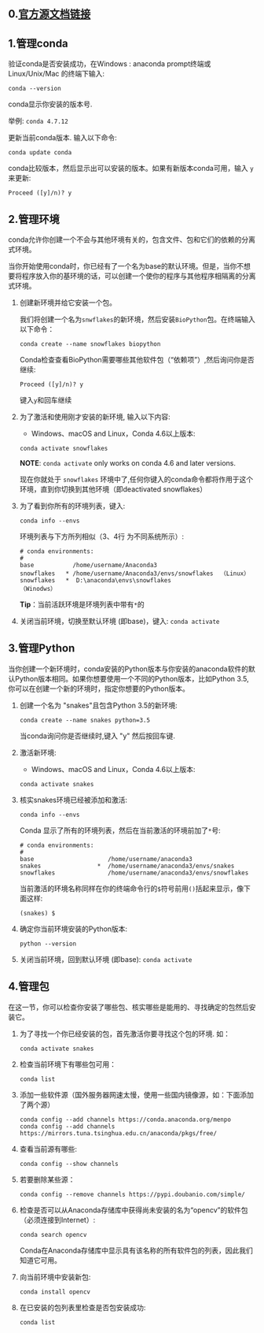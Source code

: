 

## 0.[官方源文档链接](https://docs.conda.io/projects/conda/en/latest/user-guide/getting-started.html)

## 1.管理conda

验证conda是否安装成功，在Windows : anaconda prompt终端或 Linux/Unix/Mac 的终端下输入:

 ```
 conda --version
 ```

conda显示你安装的版本号. 

举例: `conda 4.7.12`

更新当前conda版本. 输入以下命令:

 ```
 conda update conda
 ```

conda比较版本，然后显示出可以安装的版本。如果有新版本conda可用，输入 `y` 来更新:

 ```
 Proceed ([y]/n)? y
 ```

## 2.管理环境

conda允许你创建一个不会与其他环境有关的，包含文件、包和它们的依赖的分离式环境。

当你开始使用conda时，你已经有了一个名为base的默认环境。但是，当你不想要将程序放入你的基环境的话，可以创建一个使你的程序与其他程序相隔离的分离式环境。

1. 创建新环境并给它安装一个包。

   我们将创建一个名为`snwflakes`的新环境，然后安装`BioPython`包。在终端输入以下命令：

   ```
   conda create --name snowflakes biopython
   ```

   Conda检查查看BioPython需要哪些其他软件包（“依赖项”）,然后询问你是否继续:

   ```
   Proceed ([y]/n)? y
   ```

   键入`y`和回车继续

2. 为了激活和使用刚才安装的新环境, 输入以下内容:

   - Windows、macOS and Linux，Conda 4.6以上版本: 

    ```
    conda activate snowflakes
    ```

   **NOTE**: `conda activate` only works on conda 4.6 and later versions.

   现在你就处于 `snowflakes` 环境中了,任何你键入的conda命令都将作用于这个环境，直到你切换到其他环境（即deactivated snowflakes）

3. 为了看到你所有的环境列表，键入:

   ```
   conda info --envs
   ```

   环境列表与下方所列相似（3、4行 为不同系统所示）:

   ```
   # conda environments:
   #
   base           /home/username/Anaconda3
   snowflakes   * /home/username/Anaconda3/envs/snowflakes  （Linux）
   snowflakes   *  D:\anaconda\envs\snowflakes				 （Winodws）
   ```

   **Tip**：当前活跃环境是环境列表中带有`*`的

4. 关闭当前环境，切换至默认环境 (即base)，键入: `conda activate`

## 3.管理Python

当你创建一个新环境时，conda安装的Python版本与你安装的anaconda软件的默认Python版本相同。如果你想要使用一个不同的Python版本，比如Python 3.5, 你可以在创建一个新的环境时，指定你想要的Python版本。 

1. 创建一个名为 "snakes"且包含Python 3.5的新环境:

   ```
   conda create --name snakes python=3.5
   ```

   当conda询问你是否继续时,键入 "y" 然后按回车键.

2. 激活新环境:

   - Windows、macOS and Linux，Conda 4.6以上版本: 
   ```
   conda activate snakes
   ```

3. 核实snakes环境已经被添加和激活:

   ```
   conda info --envs
   ```

   Conda 显示了所有的环境列表，然后在当前激活的环境前加了`*`号:

   ```
   # conda environments:
   #
   base                     /home/username/anaconda3
   snakes                *  /home/username/anaconda3/envs/snakes
   snowflakes               /home/username/anaconda3/envs/snowflakes
   ```

   当前激活的环境名称同样在你的终端命令行的`$`符号前用`()`括起来显示，像下面这样:

   ```
   (snakes) $
   ```

4. 确定你当前环境安装的Python版本:

   ```
   python --version
   ```

5. 关闭当前环境，回到默认环境 (即base): `conda activate`


## 4.管理包

在这一节，你可以检查你安装了哪些包、核实哪些是能用的、寻找确定的包然后安装它。

1. 为了寻找一个你已经安装的包，首先激活你要寻找这个包的环境. 如：

   ```
   conda activate snakes
   ```

2. 检查当前环境下有哪些包可用：

   ```
   conda list
   ```

3. 添加一些软件源（国外服务器网速太慢，使用一些国内镜像源，如：下面添加了两个源）

   ```
   conda config --add channels https://conda.anaconda.org/menpo
   conda config --add channels https://mirrors.tuna.tsinghua.edu.cn/anaconda/pkgs/free/
   ```

4. 查看当前源有哪些:

   ```
   conda config --show channels
   ```

5. 若要删除某些源：

   ```
   conda config --remove channels https://pypi.doubanio.com/simple/
   ```

6. 检查是否可以从Anaconda存储库中获得尚未安装的名为“opencv”的软件包（必须连接到Internet）:

   ```
   conda search opencv
   ```

   Conda在Anaconda存储库中显示具有该名称的所有软件包的列表，因此我们知道它可用。

7. 向当前环境中安装新包:

   ```
   conda install opencv
   ```

8. 在已安装的包列表里检查是否包安装成功:

   ```
   conda list
   ```